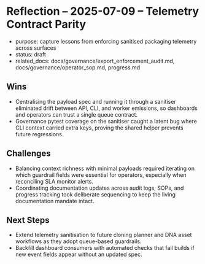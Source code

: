 # Reflection – 2025-07-09 – Telemetry Contract Parity

- purpose: capture lessons from enforcing sanitised packaging telemetry across surfaces
- status: draft
- related_docs: docs/governance/export_enforcement_audit.md, docs/governance/operator_sop.md, progress.md

## Wins
- Centralising the payload spec and running it through a sanitiser eliminated drift between API, CLI, and worker emissions, so dashboards and operators can trust a single queue contract.
- Governance pytest coverage on the sanitiser caught a latent bug where CLI context carried extra keys, proving the shared helper prevents future regressions.

## Challenges
- Balancing context richness with minimal payloads required iterating on which guardrail fields were essential for operators, especially when reconciling SLA monitor alerts.
- Coordinating documentation updates across audit logs, SOPs, and progress tracking took deliberate sequencing to keep the living documentation mandate intact.

## Next Steps
- Extend telemetry sanitisation to future cloning planner and DNA asset workflows as they adopt queue-based guardrails.
- Backfill dashboard consumers with automated checks that fail builds if new event fields appear without an updated spec.
